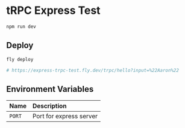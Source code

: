 # tRPC Express Test

```sh
npm run dev
```

## Deploy

```sh
fly deploy

# https://express-trpc-test.fly.dev/trpc/hello?input=%22Aaron%22
```

## Environment Variables

| Name   | Description             |
| :----- | :---------------------- |
| `PORT` | Port for express server |

